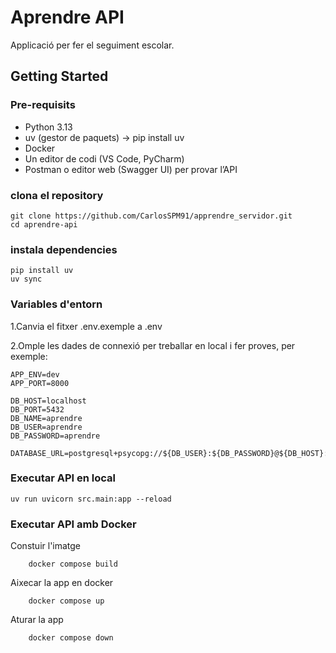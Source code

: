 # Aprendre API

Applicació per fer el seguiment escolar.

## Getting Started
### Pre-requisits
- Python 3.13
- uv (gestor de paquets) → pip install uv
- Docker
- Un editor de codi (VS Code, PyCharm)
- Postman o editor web (Swagger UI) per provar l’API

### clona el repository
```
git clone https://github.com/CarlosSPM91/apprendre_servidor.git
cd aprendre-api
```

### instala dependencies
```
pip install uv
uv sync
```

### Variables d'entorn
1.Canvia el fitxer .env.exemple a .env

2.Omple les dades de connexió per treballar en local i fer proves, per exemple:
```
APP_ENV=dev
APP_PORT=8000

DB_HOST=localhost
DB_PORT=5432
DB_NAME=aprendre
DB_USER=aprendre
DB_PASSWORD=aprendre

DATABASE_URL=postgresql+psycopg://${DB_USER}:${DB_PASSWORD}@${DB_HOST}:${DB_PORT}/${DB_NAME}
```

### Executar API en local
```
uv run uvicorn src.main:app --reload
```

### Executar API amb Docker
Constuir l'imatge
```
	docker compose build
```
Aixecar la app en docker
```
	docker compose up
```
Aturar la app
```
	docker compose down
```
